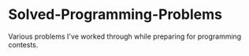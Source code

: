 # Solved-Programming-Problems
Various problems I've worked through while preparing for programming contests.
